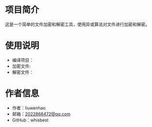 # 项目简介
这是一个简单的文件加密和解密工具，使用异或算法对文件进行加密和解密。

# 使用说明
- 编译项目：
- 加密文件:
- 解密文件：

# 作者信息
- 作者：liuwenhao
- 邮箱：2022868472@qq.com
- GitHub：whisbest
